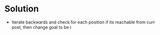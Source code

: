 # Solution

- Iterate backwards and check for each position if its reachable
  from curr post, then change goal to be i
